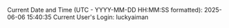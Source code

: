 Current Date and Time (UTC - YYYY-MM-DD HH:MM:SS formatted): 2025-06-06 15:40:35
Current User's Login: luckyaiman
